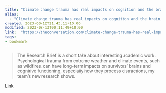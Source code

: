 ```yaml
---
title: "Climate change trauma has real impacts on cognition and the brain, wildfire survivors study shows"
alias:
  - "Climate change trauma has real impacts on cognition and the brain, wildfire survivors study shows"
created: 2023-08-12T21:43:11+10:00
modified: 2023-08-13T00:11:49+10:00
link:  "https://theconversation.com/climate-change-trauma-has-real-impacts-on-cognition-and-the-brain-wildfire-survivors-study-shows-197870"
tags:
- bookmark
---
```


> The Research Brief is a short take about interesting academic work. Psychological trauma from extreme weather and climate events, such as wildfires, can have long-term impacts on survivors’ brains and cognitive functioning, especially how they process distractions, my team’s new research shows.

[Link](https://theconversation.com/climate-change-trauma-has-real-impacts-on-cognition-and-the-brain-wildfire-survivors-study-shows-197870)